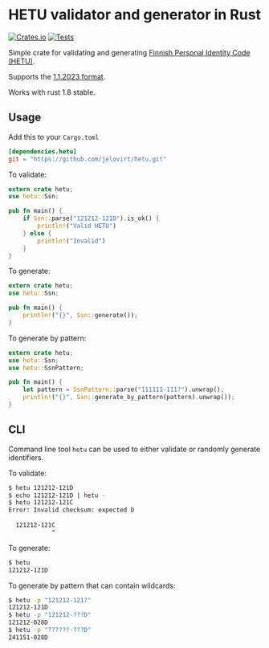 # HETU validator and generator in Rust

[![Crates.io](https://img.shields.io/crates/v/hetu.svg)](https://crates.io/crates/hetu)
[![Tests](https://github.com/jelovirt/hetu/actions/workflows/test.yml/badge.svg)](https://github.com/jelovirt/hetu/actions/workflows/test.yml)


Simple crate for validating and generating [Finnish Personal Identity Code (HETU)][1].

Supports the [1.1.2023 format](https://dvv.fi/hetu-uudistus).

Works with rust 1.8 stable.

## Usage

Add this to your `Cargo.toml`

```toml
[dependencies.hetu]
git = "https://github.com/jelovirt/hetu.git"
```

To validate:

```rust
extern crate hetu;
use hetu::Ssn;

pub fn main() {
    if Ssn::parse("121212-121D").is_ok() {
        println!("Valid HETU")
    } else {
        println!("Invalid")
    }
}
```

To generate:

```rust
extern crate hetu;
use hetu::Ssn;

pub fn main() {
    println!("{}", Ssn::generate());
}
```

To generate by pattern:

```rust
extern crate hetu;
use hetu::Ssn;
use hetu::SsnPattern;

pub fn main() {
    let pattern = SsnPattern::parse("111111-111?").unwrap();
    println!("{}", Ssn::generate_by_pattern(pattern).unwrap());
}
```

## CLI

Command line tool `hetu` can be used to either validate or randomly generate
identifiers.

To validate:

```bash
$ hetu 121212-121D
$ echo 121212-121D | hetu -
$ hetu 121212-121C
Error: Invalid checksum: expected D
  
  121212-121C
            ^
```

To generate:

```bash
$ hetu
121212-121D
```

To generate by pattern that can contain wildcards:

```bash
$ hetu -p "121212-121?"
121212-121D
$ hetu -p "121212-???D"
121212-028D
$ hetu -p "??????-???D"
241151-028D
```

[1]: https://dvv.fi/en/personal-identity-code
